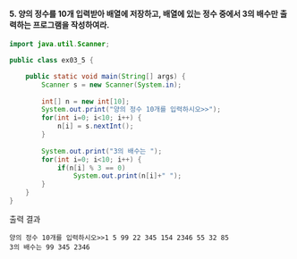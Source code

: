 #### 5. 양의 정수를 10개 입력받아 배열에 저장하고, 배열에 있는 정수 중에서 3의 배수만 출력하는 프로그램을 작성하여라.
```java
import java.util.Scanner;

public class ex03_5 {

	public static void main(String[] args) {
		Scanner s = new Scanner(System.in);
		
		int[] n = new int[10];
		System.out.print("양의 정수 10개를 입력하시오>>");
		for(int i=0; i<10; i++) {
			n[i] = s.nextInt();
		}
		
		System.out.print("3의 배수는 ");
		for(int i=0; i<10; i++) {
			if(n[i] % 3 == 0)
				System.out.print(n[i]+" ");
		}
	}
}
```
출력 결과
```
양의 정수 10개를 입력하시오>>1 5 99 22 345 154 2346 55 32 85
3의 배수는 99 345 2346 
```

